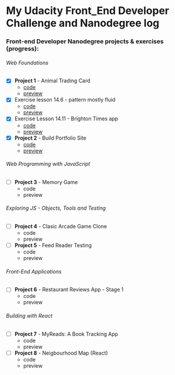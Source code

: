 # My Udacity Front_End Developer Challenge and Nanodegree log

### Front-end Developer Nanodegree projects & exercises (progress):

###### Web Foundations
- [x] **Project 1** - Animal Trading Card
  - [code](https://github.com/AleksCreative/my-udacity/tree/master/02_FEND_Nanodegree-2018/Project%2001%20-%20Animal%20Trading%20Card)
  - [preview](https://alekscreative.github.io/my-udacity/02_FEND_Nanodegree-2018/Project%2001%20-%20Animal%20Trading%20Card/card.html)
- [x] Exercise lesson 14.6 - pattern mostly fluid
  - [code](https://github.com/AleksCreative/my-udacity/tree/master/02_FEND_Nanodegree-2018/exercises/core1_lesson14-6)
  - [preview](https://alekscreative.github.io/my-udacity/02_FEND_Nanodegree-2018/exercises/core1_lesson14-6/pattern-mostly-fluid-quiz-blankcss.html)
- [x] Exercise Lesson 14.11 - Brighton Times app
  - [code](https://github.com/AleksCreative/my-udacity/tree/master/02_FEND_Nanodegree-2018/exercises/core1_lesson14-11)
  - [preview](https://alekscreative.github.io/my-udacity/02_FEND_Nanodegree-2018/exercises/core1_lesson14-11/)
- [x] **Project 2** - Build Portfolio Site
  - [code](https://github.com/AleksCreative/my-udacity/tree/master/02_FEND_Nanodegree-2018/Project02%20-%20Portfolio%20Site)
  - [preview](https://alekscreative.github.io/my-udacity/02_FEND_Nanodegree-2018/Project02%20-%20Portfolio%20Site/index.html)
###### Web Programming with JavaScript  
- [ ] **Project 3** - Memory Game
  - code
  - preview
###### Exploring JS - Objects, Tools and Testing  
- [ ] **Project 4** - Clasic Arcade Game Clone
  - code
  - preview
- [ ] **Project 5** - Feed Reader Testing
  - code
  - preview  
###### Front-End Applications  
- [ ] **Project 6** - Restaurant Reviews App - Stage 1
  - code
  - preview
###### Building with React  
- [ ] **Project 7** - MyReads: A Book Tracking App
  - code
  - preview  
- [ ] **Project 8** - Neigbourhood Map (React)
  - code
  - preview  
